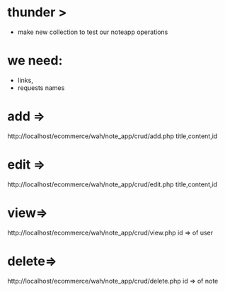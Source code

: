 # thunder >
- make new collection to test our noteapp operations
# we need:
- links,
- requests names

# add =>
http://localhost/ecommerce/wah/note_app/crud/add.php
title,content,id


# edit =>
http://localhost/ecommerce/wah/note_app/crud/edit.php
title,content,id

# view=>
http://localhost/ecommerce/wah/note_app/crud/view.php
id => of user

# delete=>
http://localhost/ecommerce/wah/note_app/crud/delete.php
id => of note